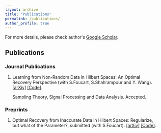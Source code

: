 ```yaml
---
layout: archive
title: "Publications"
permalink: /publications/
author_profile: true
---
```


For more details, please check author's <a href="https://scholar.google.com/citations?user=eAPnyCsAAAAJ&hl=zh-CN" target="_blank">Google Scholar</a>.

## Publications ##

### Journal Publications ###
1. Learning from Non-Random Data in Hilbert Spaces: An Optimal Recovery Perspective (with S.Foucart, S.Shahrampour and Y. Wang). <a href="https://arxiv.org/abs/2006.03706" target="_blank">[arXiv]</a> <a href="https://github.com/liaochunyang/Learning-from-Non-Random-Data-in-Hilbert-Spaces-An-Optimal-Recovery-Perspective" target="_blank">[Code]</a>.

   Sampling Theory, Signal Processing and Data Analysis. Accepted.

### Preprints ###
1. Optimal Recovery from Inaccurate Data in Hilbert Spaces: Regularize, but what of the Parameter?, submitted  (with S.Foucart). <a href="https://arxiv.org/abs/2111.02601" target="_blank">[arXiv]</a> <a href="https://htmlpreview.github.io/?https://github.com/foucart/COR/blob/master/MATLAB/web/ORHilbert_Reg_repro.html" target="_blank">[Code]</a>.

